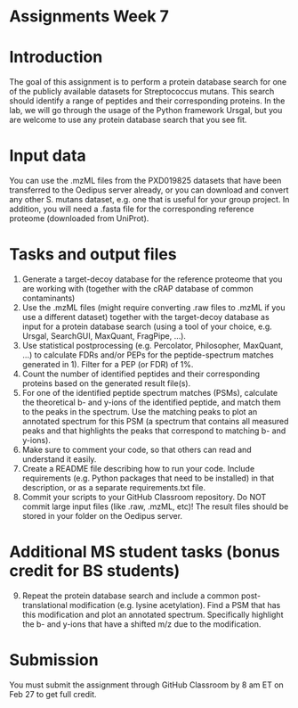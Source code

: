 # Assignments Week 7
# Introduction
The goal of this assignment is to perform a protein database search for one of the publicly available datasets for Streptococcus mutans. This search should identify a range of peptides and their corresponding proteins. In the lab, we will go through the usage of the Python framework Ursgal, but you are welcome to use any protein database search that you see fit.
# Input data
You can use the .mzML files from the PXD019825 datasets that have been transferred to the Oedipus server already, or you can download and convert any other S. mutans dataset, e.g. one that is useful for your group project. In addition, you will need a .fasta file for the corresponding reference proteome (downloaded from UniProt).
# Tasks and output files
1)	Generate a target-decoy database for the reference proteome that you are working with (together with the cRAP database of common contaminants)
2)	Use the .mzML files (might require converting .raw files to .mzML if you use a different dataset) together with the target-decoy database as input for a protein database search (using a tool of your choice, e.g. Ursgal, SearchGUI, MaxQuant, FragPipe, …).
3)	Use statistical postprocessing (e.g. Percolator, Philosopher, MaxQuant, …) to calculate FDRs and/or PEPs for the peptide-spectrum matches generated in 1). Filter for a PEP (or FDR) of 1%.
4)	Count the number of identified peptides and their corresponding proteins based on the generated result file(s).
5)	For one of the identified peptide spectrum matches (PSMs), calculate the theoretical b- and y-ions of the identified peptide, and match them to the peaks in the spectrum. Use the matching peaks to plot an annotated spectrum for this PSM (a spectrum that contains all measured peaks and that highlights the peaks that correspond to matching b- and y-ions). 
6)	Make sure to comment your code, so that others can read and understand it easily. 
7)	Create a README file describing how to run your code. Include requirements (e.g. Python packages that need to be installed) in that description, or as a separate requirements.txt file.
8)	Commit your scripts to your GitHub Classroom repository. Do NOT commit large input files (like .raw, .mzML, etc)! The result files should be stored in your folder on the Oedipus server.
# Additional MS student tasks (bonus credit for BS students)
9)	Repeat the protein database search and include a common post-translational modification (e.g. lysine acetylation). Find a PSM that has this modification and plot an annotated spectrum. Specifically highlight the b- and y-ions that have a shifted m/z due to the modification.
# Submission
You must submit the assignment through GitHub Classroom by 8 am ET on Feb 27 to get full credit. 




